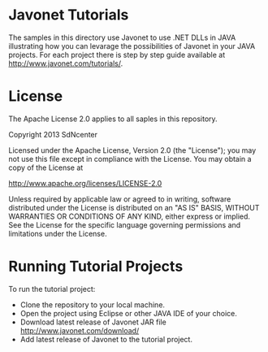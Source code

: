 # Javonet Tutorials
The samples in this directory use Javonet to use .NET DLLs in JAVA illustrating how you can levarage the possibilities of Javonet in your JAVA projects. For each project there is step by step guide available at http://www.javonet.com/tutorials/.

# License
The Apache License 2.0 applies to all saples in this repository.

Copyright 2013 SdNcenter

Licensed under the Apache License, Version 2.0 (the "License"); you may not use this file except in compliance with the License. You may obtain a copy of the License at

  http://www.apache.org/licenses/LICENSE-2.0
  
Unless required by applicable law or agreed to in writing, software distributed under the License is distributed on an "AS IS" BASIS, WITHOUT WARRANTIES OR CONDITIONS OF ANY KIND, either express or implied. See the License for the specific language governing permissions and limitations under the License.

# Running Tutorial Projects
To run the tutorial project:
* Clone the repository to your local machine. 
* Open the project using Eclipse or other JAVA IDE of your choice.
* Download latest release of Javonet JAR file http://www.javonet.com/download/
* Add latest release of Javonet to the tutorial project.
